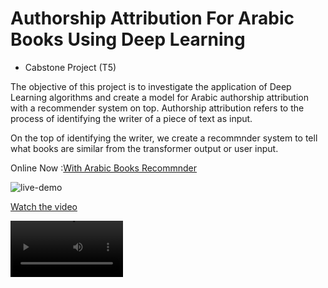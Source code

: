 # Authorship Attribution For Arabic Books Using Deep Learning

* Cabstone Project (T5) 

The objective of this project is to investigate the application of Deep Learning algorithms and create a model for Arabic authorship attribution with a recommender system on top. Authorship attribution refers to the process of identifying the writer of a piece of text as input.

On the top of identifying the writer, we create a recommnder system to tell what books are similar from the transformer output or user input.


Online Now :[With Arabic Books Recommnder](https://share.streamlit.io/a-safarji/books-recommnder-/main/basedon_user.py)


![live-demo](https://user-images.githubusercontent.com/20365333/145676438-d1fd4105-fc14-4f57-9a43-eabf33f69876.gif)





[Watch the video](https://streamable.com/7kjspy)


<video src='https://streamable.com/7kjspy' width=180/>



